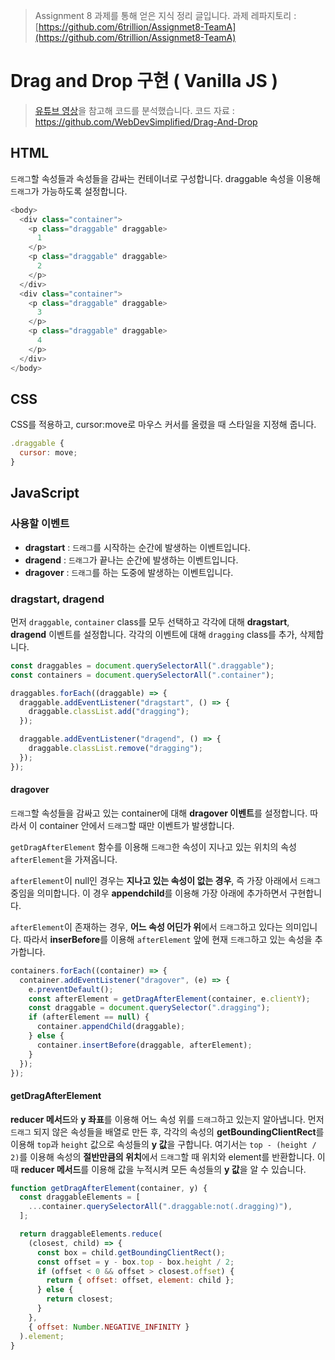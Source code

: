 > Assignment 8 과제를 통해 얻은 지식 정리 글입니다.
> 과제 레파지토리 : [https://github.com/6trillion/Assignmet8-TeamA](https://github.com/6trillion/Assignmet8-TeamA)

# Drag and Drop 구현 ( Vanilla JS )

> [유튜브 영상](https://www.youtube.com/watch?t=617&v=jfYWwQrtzzY&feature=emb_imp_woyt)을 참고해 코드를 분석했습니다.
> 코드 자료 : https://github.com/WebDevSimplified/Drag-And-Drop

## HTML

`드래그`할 속성들과 속성들을 감싸는 컨테이너로 구성합니다.
draggable 속성을 이용해 `드래그`가 가능하도록 설정합니다.

```javascript
<body>
  <div class="container">
    <p class="draggable" draggable>
      1
    </p>
    <p class="draggable" draggable>
      2
    </p>
  </div>
  <div class="container">
    <p class="draggable" draggable>
      3
    </p>
    <p class="draggable" draggable>
      4
    </p>
  </div>
</body>
```

## CSS

CSS를 적용하고, cursor:move로 마우스 커서를 올렸을 때 스타일을 지정해 줍니다.

```javascript
.draggable {
  cursor: move;
}
```

## JavaScript

### 사용할 이벤트

- **dragstart** : `드래그`를 시작하는 순간에 발생하는 이벤트입니다.
- **dragend** : `드래그`가 끝나는 순간에 발생하는 이벤트입니다.
- **dragover** : `드래그`를 하는 도중에 발생하는 이벤트입니다.

### dragstart, dragend

먼저 `draggable`, `container` class를 모두 선택하고 각각에 대해 **dragstart**, **dragend** 이벤트를 설정합니다. 각각의 이벤트에 대해 `dragging` class를 추가, 삭제합니다.

```javascript
const draggables = document.querySelectorAll(".draggable");
const containers = document.querySelectorAll(".container");

draggables.forEach((draggable) => {
  draggable.addEventListener("dragstart", () => {
    draggable.classList.add("dragging");
  });

  draggable.addEventListener("dragend", () => {
    draggable.classList.remove("dragging");
  });
});
```

#### dragover

`드래그`할 속성들을 감싸고 있는 container에 대해 **dragover 이벤트**를 설정합니다. 따라서 이 container 안에서 `드래그`할 때만 이벤트가 발생합니다.

`getDragAfterElement` 함수를 이용해 `드래그`한 속성이 지나고 있는 위치의 속성 `afterElement`을 가져옵니다.

`afterElement`이 null인 경우는 **지나고 있는 속성이 없는 경우**, 즉 가장 아래에서 `드래그` 중임을 의미합니다. 이 경우 **appendchild**를 이용해 가장 아래에 추가하면서 구현합니다.

`afterElement`이 존재하는 경우, **어느 속성 어딘가 위**에서 `드래그`하고 있다는 의미입니다. 따라서 **inserBefore**를 이용해 `afterElement` 앞에 현재 `드래그`하고 있는 속성을 추가합니다.

```javascript
containers.forEach((container) => {
  container.addEventListener("dragover", (e) => {
    e.preventDefault();
    const afterElement = getDragAfterElement(container, e.clientY);
    const draggable = document.querySelector(".dragging");
    if (afterElement == null) {
      container.appendChild(draggable);
    } else {
      container.insertBefore(draggable, afterElement);
    }
  });
});
```

#### getDragAfterElement

**reducer 메서드**와 **y 좌표**를 이용해 어느 속성 위를 `드래그`하고 있는지 알아냅니다.
먼저 `드래그` 되지 않은 속성들을 배열로 만든 후, 각각의 속성의 **getBoundingClientRect**를 이용해 `top`과 `height` 값으로 속성들의 **y 값**을 구합니다. 여기서는 `top - (height / 2)`를 이용해 속성의 **절반만큼의 위치**에서 `드래그`할 때 위치와 element를 반환합니다.
이 때 **reducer 메서드**를 이용해 값을 누적시켜 모든 속성들의 **y 값**을 알 수 있습니다.

```javascript
function getDragAfterElement(container, y) {
  const draggableElements = [
    ...container.querySelectorAll(".draggable:not(.dragging)"),
  ];

  return draggableElements.reduce(
    (closest, child) => {
      const box = child.getBoundingClientRect();
      const offset = y - box.top - box.height / 2;
      if (offset < 0 && offset > closest.offset) {
        return { offset: offset, element: child };
      } else {
        return closest;
      }
    },
    { offset: Number.NEGATIVE_INFINITY }
  ).element;
}
```
